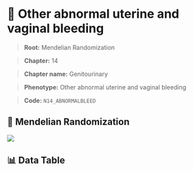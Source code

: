 # 🧪 Other abnormal uterine and vaginal bleeding

> **Root:** Mendelian Randomization

> **Chapter:** 14  

> **Chapter name:** Genitourinary

> **Phenotype:** Other abnormal uterine and vaginal bleeding  

> **Code:** `N14_ABNORMALBLEED`

## 🧬 Mendelian Randomization  

<img src="/MR/Figures/Forward/N14_ABNORMALBLEED.png"/>

## 📊 Data Table

<CsvTableMRF src="/public/MR/Data/Forward/N14_ABNORMALBLEED.csv"/>
